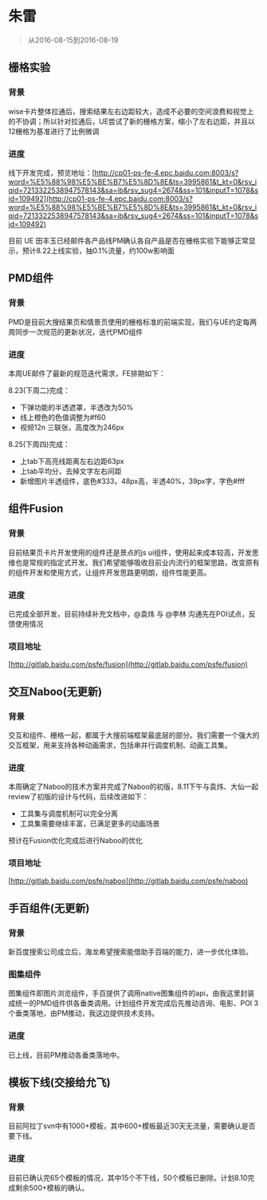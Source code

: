 # 朱雷

> 从2016-08-15到2016-08-19

## 栅格实验

### 背景

wise卡片整体拉通后，搜索结果左右边距较大，造成不必要的空间浪费和视觉上的不协调；所以针对拉通后，UE尝试了新的栅格方案，缩小了左右边距，并且以12栅格为基准进行了比例微调

### 进度

线下开发完成，预览地址：[http://cp01-ps-fe-4.epc.baidu.com:8003/s?word=%E5%88%98%E5%BE%B7%E5%8D%8E&ts=3995861&t_kt=0&rsv_iqid=7213322538947578143&sa=ib&rsv_sug4=2674&ss=101&inputT=1078&sid=109492](http://cp01-ps-fe-4.epc.baidu.com:8003/s?word=%E5%88%98%E5%BE%B7%E5%8D%8E&ts=3995861&t_kt=0&rsv_iqid=7213322538947578143&sa=ib&rsv_sug4=2674&ss=101&inputT=1078&sid=109492)

目前 UE 田丰玉已经邮件各产品线PM确认各自产品是否在栅格实验下能够正常显示，预计8.22上线实验，抽0.1%流量，约100w影响面

## PMD组件

### 背景

PMD是目前大搜结果页和情景页使用的栅格标准的前端实现，我们与UE约定每两周同步一次规范的更新状况，迭代PMD组件

### 进度

本周UE邮件了最新的规范迭代需求，FE排期如下：

8.23(下周二)完成：

* 下弹功能的半透遮罩，半透改为50%
* 线上橙色的色值调整为#f60
* 视频12n 三联张，高度改为246px

8.25(下周四)完成：

* 上tab下高亮线距离左右边距63px
* 上tab平均分，去掉文字左右间距
* 新增图片半透组件，底色#333，48px高，半透40%，39px字，字色#fff

## 组件Fusion

### 背景

目前结果页卡片开发使用的组件还是景点的js ui组件，使用起来成本较高，开发思维也是常规的指定式开发。我们希望能够吸收目前业内流行的框架思路，改变原有的组件开发和使用方式，让组件开发思路更明朗，组件性能更高。

### 进度

已完成全部开发，目前持续补充文档中，@袁炜 与 @李林 沟通先在POI试点，反馈使用情况

### 项目地址

[http://gitlab.baidu.com/psfe/fusion](http://gitlab.baidu.com/psfe/fusion)

## 交互Naboo(无更新)

### 背景

交互和组件、栅格一起，都属于大搜前端框架最底层的部分。我们需要一个强大的交互框架，用来支持各种动画需求，包括串并行调度机制、动画工具集。

### 进度

本周确定了Naboo的技术方案并完成了Naboo的初版，8.11下午与袁炜、大仙一起review了初版的设计与代码，后续改进如下：

* 工具集与调度机制可以完全分离
* 工具集需要继续丰富，已满足更多的动画场景

预计在Fusion优化完成后进行Naboo的优化

### 项目地址

[http://gitlab.baidu.com/psfe/naboo](http://gitlab.baidu.com/psfe/naboo)

## 手百组件(无更新)

### 背景

新百度搜索公司成立后，海龙希望搜索能借助手百端的能力，进一步优化体验。

### 图集组件

图集组件即图片浏览组件，手百提供了调用native图集组件的api，由我这里封装成统一的PMD组件供各垂类调用。计划组件开发完成后先推动咨询、电影、POI 3个垂类落地，由PM推动，我这边提供技术支持。

### 进度

已上线，目前PM推动各垂类落地中。

## 模板下线(交接给允飞)

### 背景

目前阿拉丁svn中有1000+模板，其中600+模板最近30天无流量，需要确认是否要下线。

### 进度

目前已确认完65个模板的情况，其中15个不下线，50个模板已删除。计划8.10完成剩余500+模板的确认。

